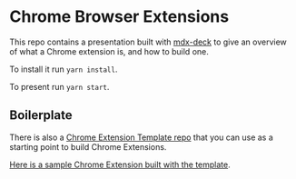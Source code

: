 # Chrome Browser Extensions

This repo contains a presentation built with [mdx-deck](https://github.com/jxnblk/mdx-deck) to give an overview of what a Chrome extension is, and how to build one.

To install it run `yarn install`.

To present run `yarn start`.

## Boilerplate

There is also a [Chrome Extension Template repo](https://github.com/edrpls/chrome-extension-template) that you can use as a starting point to build Chrome Extensions.

[Here is a sample Chrome Extension built with the template](https://github.com/edrpls/social-network-alert).
